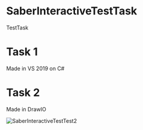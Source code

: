 # SaberInteractiveTestTask
TestTask

# Task 1
Made in VS 2019 on C#

# Task 2
Made in DrawIO

![SaberInteractiveTestTest2](https://user-images.githubusercontent.com/37046013/186593565-12338b41-38ec-43e2-b117-bd23349ffcfd.jpg)

